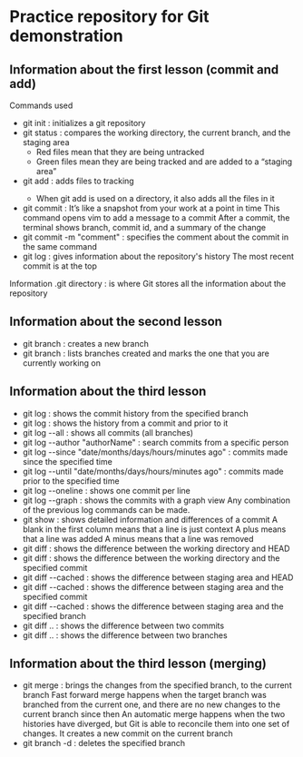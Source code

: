 # Practice repository for Git demonstration

## Information about the first lesson (commit and add)

Commands used
- git init : initializes a git repository
- git status : compares the working directory, the current branch, and the staging area
	- Red files mean that they are being untracked 
	- Green files mean they are being tracked and are added to a “staging area”
- git add <file> : adds files to tracking 
	- When git add is used on a directory, it also 	adds all the files in it 
- git commit : It’s like a snapshot from your work at a point in time
	This command opens vim to add a message to a commit
	After a commit, the terminal shows branch, commit id, and a summary of the change
- git commit -m "comment" : specifies the comment about the commit in the same command
- git log : gives information about the repository's history
	The most recent commit is at the top

Information
.git directory : is where Git stores all the information about the repository

## Information about the second lesson
- git branch <branchName> : creates a new branch
- git branch : lists branches created and marks the one that you are currently working on

## Information about the third lesson
- git log <branchName> : shows the commit history from the specified branch
- git log <commitID> : shows the history from a commit and prior to it
- git log --all : shows all commits (all branches)
- git log --author "authorName" : search commits from a specific person
- git log --since "date/months/days/hours/minutes ago" : commits made since the specified time
- git log --until "date/months/days/hours/minutes ago" : commits made prior to the specified time
- git log --oneline : shows one commit per line
- git log --graph : shows the commits with a graph view
	Any combination of the previous log commands can be made.
- git show <commitID> : shows detailed information and differences of a commit
	A blank in the first column means that a line is just context
	A plus means that a line was added
	A minus means that a line was removed
- git diff : shows the difference between the working directory and HEAD
- git diff <commitID> : shows the difference between the working directory and the specified commit
- git diff --cached : shows the difference between staging area and HEAD
- git diff --cached <commitID> : shows the difference between staging area and the specified commit
- git diff --cached <branchName> : shows the difference between staging area and the specified branch
- git diff <commitID>..<commitID> : shows the difference between two commits
- git diff <branchName>..<branchName> : shows the difference between two branches

## Information about the third lesson (merging)
- git merge <branchName> : brings the changes from the specified branch, to the current branch
	Fast forward merge happens when the target branch was branched from the current one, and there are no new changes to the current branch since then 
	An automatic merge happens when the two histories have diverged, but Git is able to reconcile them into one set of changes. It creates a new commit on the current branch
- git branch -d <branchName> : deletes the specified branch